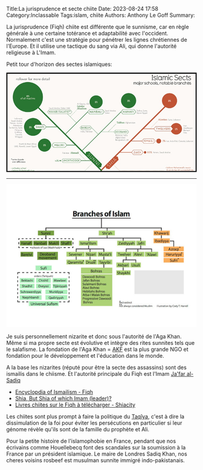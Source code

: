 Title:La jurisprudence et secte chiite 
Date: 2023-08-24 17:58
Category:Inclassable
Tags:islam, chiite
Authors: Anthony Le Goff
Summary:

La jurisprudence (Fiqh) chiite est différente que le sunnisme, car en règle générale à une certaine totérance et adaptabilité avec l'occident. Normalement c'est une stratégie pour pénétrer les lignes chrétiennes de l'Europe. Et il utilise une tactique du sang via Ali, qui donne l'autorité religieuse à L'Imam.

Petit tour d'horizon des sectes islamiques:

![islam sects](images/islamicsects.jpg)

---

![branch islam](images/branch-islam.jpg)


Je suis personnellement nizarite et donc sous l'autorité de l'Aga Khan. Même si ma propre secte est évolutive et intègre des rites sunnites tels que le salafisme. La fondation de l'Aga Khan = [AKF](https://en.wikipedia.org/wiki/Aga_Khan_Foundation) est la plus grande NGO et fondation pour le développement et l'éducation dans le monde.

A la base les nizarites (réputé pour être la secte des assassins) sont des ismailis dans le chiisme. Et l'autorité principale du Fiqh est l'Imam [Ja'far al-Sadiq](https://fr.wikipedia.org/wiki/Ja%27far_al-S%C3%A2diq)

* [Encyclopdia of Ismailism - Fiqh](http://heritage.ismaili.net/node/10323)
* [Shia, But Shia of which Imam (leader)?](https://www.al-islam.org/examining-ismaili-imams-bohras-ali-azhar-arastu/shia-shia-which-imam-leader#ismailis)
* [Livres chiites sur le Fiqh à télécharger - Shiacity](https://shiacity.fr/livres-chiites-sur-le-fiqh-a-telecharger/)

Les chiites sont plus prompt à faire la politique du [Taqîya](https://fr.wikipedia.org/wiki/Taq%C3%AEya), c'est à dire la dissimulation de la foi pour éviter les persécutions en particulier si leur génome révèle qu'ils sont de la famille du prophète et Ali.

Pour la petite histoire de l'islamophobie en France, pendant que nos écrivains comme Houellebecq font des scandales sur la soumission à la France par un président islamique. Le maire de Londres Sadiq Khan, nos cheres voisins rosbeef est musulman sunnite immigré indo-pakistanais. 